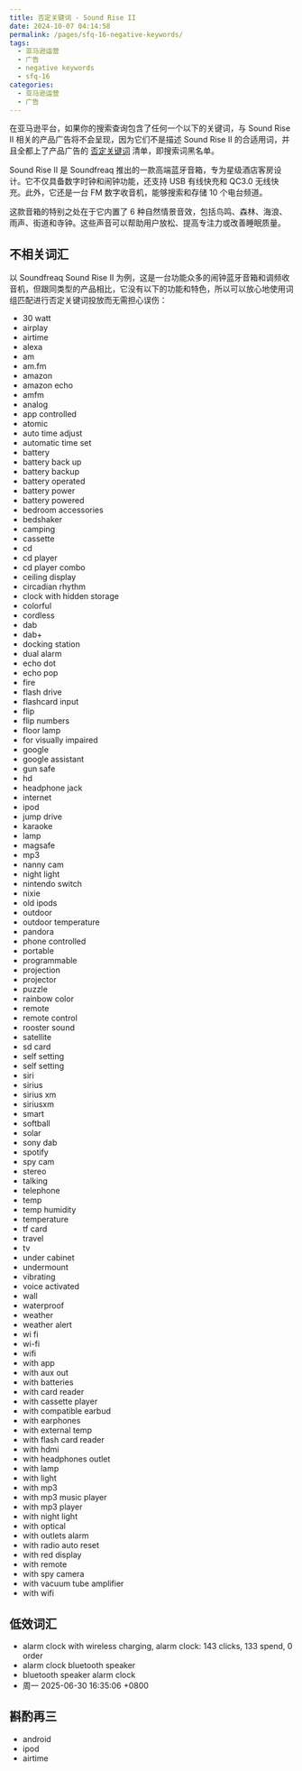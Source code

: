 ```yaml
---
title: 否定关键词 - Sound Rise II
date: 2024-10-07 04:14:58
permalink: /pages/sfq-16-negative-keywords/
tags:
  - 亚马逊运营
  - 广告
  - negative keywords
  - sfq-16
categories:
  - 亚马逊运营
  - 广告
---
```


在亚马逊平台，如果你的搜索查询包含了任何一个以下的关键词，与 Sound Rise II 相关的产品广告将不会呈现，因为它们不是描述 Sound Rise II 的合适用词，并且全都上了产品广告的 [否定关键词](/pages/negative-keywords/) 清单，即搜索词黑名单。

<!-- more -->

Sound Rise II 是 Soundfreaq 推出的一款高端蓝牙音箱，专为星级酒店客房设计。它不仅具备数字时钟和闹钟功能，还支持 USB 有线快充和 QC3.0 无线快充。此外，它还是一台 FM 数字收音机，能够搜索和存储 10 个电台频道。

这款音箱的特别之处在于它内置了 6 种自然情景音效，包括鸟鸣、森林、海浪、雨声、街道和寺钟。这些声音可以帮助用户放松、提高专注力或改善睡眠质量。

## 不相关词汇

以 Soundfreaq Sound Rise II 为例，这是一台功能众多的闹钟蓝牙音箱和调频收音机，但跟同类型的产品相比，它没有以下的功能和特色，所以可以放心地使用词组匹配进行否定关键词投放而无需担心误伤：

- 30 watt
- airplay
- airtime
- alexa
- am
- am.fm
- amazon
- amazon echo
- amfm
- analog
- app controlled
- atomic
- auto time adjust
- automatic time set
- battery
- battery back up
- battery backup
- battery operated
- battery power
- battery powered
- bedroom accessories
- bedshaker
- camping
- cassette
- cd
- cd player
- cd player combo
- ceiling display
- circadian rhythm
- clock with hidden storage
- colorful
- cordless
- dab
- dab+
- docking station
- dual alarm
- echo dot
- echo pop
- fire
- flash drive
- flashcard input
- flip
- flip numbers
- floor lamp
- for visually impaired
- google
- google assistant
- gun safe
- hd
- headphone jack
- internet
- ipod
- jump drive
- karaoke
- lamp
- magsafe
- mp3
- nanny cam
- night light
- nintendo switch
- nixie
- old ipods
- outdoor
- outdoor temperature
- pandora
- phone controlled
- portable
- programmable
- projection
- projector
- puzzle
- rainbow color
- remote
- remote control
- rooster sound
- satellite
- sd card
- self setting
- self setting
- siri
- sirius
- sirius xm
- siriusxm
- smart
- softball
- solar
- sony dab
- spotify
- spy cam
- stereo
- talking
- telephone
- temp
- temp humidity
- temperature
- tf card
- travel
- tv
- under cabinet
- undermount
- vibrating
- voice activated
- wall
- waterproof
- weather
- weather alert
- wi fi
- wi-fi
- wifi
- with app
- with aux out
- with batteries
- with card reader
- with cassette player
- with compatible earbud
- with earphones
- with external temp
- with flash card reader
- with hdmi
- with headphones outlet
- with lamp
- with light
- with mp3
- with mp3 music player
- with mp3 player
- with night light
- with optical
- with outlets alarm
- with radio auto reset
- with red display
- with remote
- with spy camera
- with vacuum tube amplifier
- with wifi

## 低效词汇

- alarm clock with wireless charging, alarm clock: 143 clicks, 133 spend, 0 order
- alarm clock bluetooth speaker
- bluetooth speaker alarm clock
- 周一 2025-06-30 16:35:06 +0800

## 斟酌再三

- android
- ipod
- airtime
